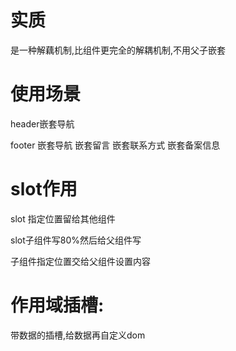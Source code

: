 
# 实质

是一种解藕机制,比组件更完全的解耦机制,不用父子嵌套

# 使用场景

header嵌套导航

footer 嵌套导航 嵌套留言 嵌套联系方式 嵌套备案信息

# slot作用

  slot 指定位置留给其他组件

  slot子组件写80%然后给父组件写

  子组件指定位置交给父组件设置内容


# 作用域插槽:

带数据的插槽,给数据再自定义dom


